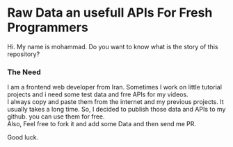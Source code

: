 # Raw Data an usefull APIs For Fresh Programmers

Hi.
My name is mohammad. Do you want to know what is the story of this repository?

### The Need
I am a frontend web developer from Iran. Sometimes I work on little tutorial projects and i need some test data and frre APIs for my videos.  
I always copy and paste them from the internet and my previous projects. It usually takes a long time. So, I decided to publish those data and APIs to my github. you can use them for free. \
Also, Feel free to fork it and add some Data and then send me PR.

Good luck.